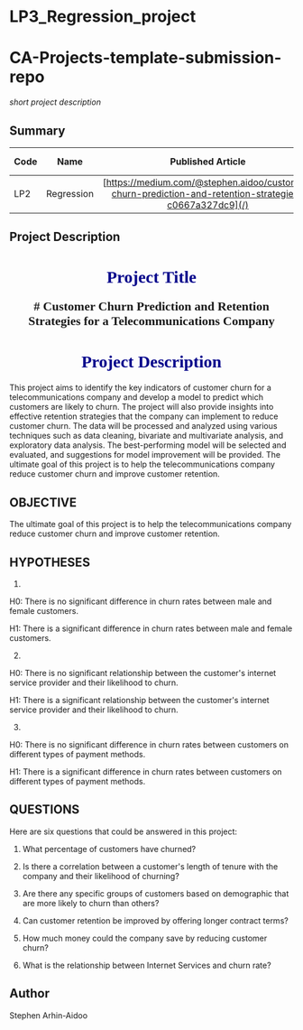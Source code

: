 # LP3_Regression_project
# CA-Projects-template-submission-repo
*short project description*

## Summary
| Code      | Name        | Published Article |  Deployed App |
|-----------|-------------|:-------------:|------:|
| LP2 | Regression |  [https://medium.com/@stephen.aidoo/customer-churn-prediction-and-retention-strategies-c0667a327dc9](/) | [](/) |

## Project Description
<H1 style="text-align: center;font-size:30px ; font-family: 'Times New Roman'; color:#00008B"> Project Title</H1>
<p style="text-align: center;font-size:22px ;font-weight: bold ; font-family: 'Times New Roman'"> # Customer Churn Prediction and Retention Strategies for a Telecommunications Company
</p>
<H1 style="text-align: center;font-size:30px ; font-family: 'Times New Roman'; color: #00008B"> Project Description</H1>This project aims to identify the key indicators of customer churn for a telecommunications company and develop a model to predict which customers are likely to churn. The project will also provide insights into effective retention strategies that the company can implement to reduce customer churn. The data will be processed and analyzed using various techniques such as data cleaning, bivariate and multivariate analysis, and exploratory data analysis. The best-performing model will be selected and evaluated, and suggestions for model improvement will be provided. The ultimate goal of this project is to help the telecommunications company reduce customer churn and improve customer retention.


## OBJECTIVE

The ultimate goal of this project is to help the telecommunications company reduce customer churn and improve customer retention.


## HYPOTHESES

1.
H0: There is no significant difference in churn rates between male and female customers.

H1: There is a significant difference in churn rates between male and female customers.

2.
H0: There is no significant relationship between the customer's internet service provider and their likelihood to churn.

H1: There is a significant relationship between the customer's internet service provider and their likelihood to churn.

3.
H0: There is no significant difference in churn rates between customers on different types of payment methods.

H1: There is a significant difference in churn rates between customers on different types of payment methods.


## QUESTIONS

Here are six questions that could be answered in this project:

1. What percentage of customers have churned?

2. Is there a correlation between a customer's length of tenure with the company and their likelihood of churning?

3. Are there any specific groups of customers based on demographic that are more likely to churn than others?

4. Can customer retention be improved by offering longer contract terms?

5. How much money could the company save by reducing customer churn?

6. What is the relationship between Internet Services and churn rate?


## Author
Stephen Arhin-Aidoo
